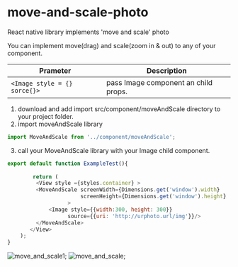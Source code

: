 # move-and-scale-photo
React native library implements 'move and scale' photo



You can implement move(drag) and scale(zoom in &  out) to any of your component.

| Prameter | Description |
| --- | --- |
| `<Image style = {} sorce{}>` | pass Image component an child props.  |



1. download and add import src/component/moveAndScale directory to your project folder.
2. import moveAndScale library 
```javascript
import MoveAndScale from '../component/moveAndScale';
```

3. call your MoveAndScale library with your Image child component.
```javascript
export default function ExampleTest(){
 
        return (
         <View style ={styles.container} >
         <MoveAndScale screenWidth={Dimensions.get('window').width}
                       screenHeight={Dimensions.get('window').height}
                   >
             <Image style={{width:300, height: 300}}
                   source={{uri: 'http://urphoto.url/img'}}/>
         </MoveAndScale>
       </View>
    );
}
```

![move_and_scale1](https://media.giphy.com/media/l0orZfzIotzwURSXt6/giphy.gif);
![move_and_scale](https://media.giphy.com/media/XfgPzEcq2wSuYgSOI8/giphy.gif);
